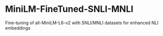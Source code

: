 # MiniLM-FineTuned-SNLI-MNLI
Fine-tuning of all-MiniLM-L6-v2 with SNLI/MNLI datasets for enhanced NLI embeddings
